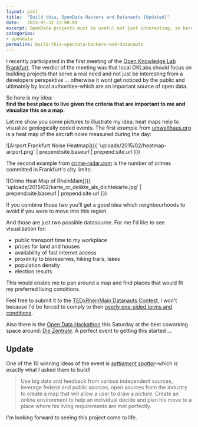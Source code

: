 ```yaml
---
layout: post
title:  "Build this, OpenData Hackers and Datanauts [Updated]"
date:   2015-05-31 13:00:00
excerpt: OpenData projects must be useful not just interesting, so here is my idea
categories:
- opendata
permalink: build-this-opendata-hackers-and-datanauts
---
```


I recently participated in the first meeting of the [Open Knowledge Lab Frankfurt](http://usergroups.rheinmainrocks.de/~oklabffm). The verdict of the meeting was that local OKLabs should focus on building projects that serve a real need and not just be interesting from a developers perspektive … otherwise it wont get noticed by the public and ultimately by local authorities–which are an important source of open data. 

So here is my idea:  
**find the best place to live given the criteria that are important to me and visualize this on a map.**

Let me show you some pictures to illustrate my idea: heat maps help to visualize geologically coded events. The first example from [umwelthaus.org](http://cadenza.umwelthaus.org/pages/map/default/index.xhtml) is a heat map of the aircraft noise measured during the day: 

![Airport Frankfurt Noise Heatmap]({{ 'uploads/2015/02/heatmap-airport.png' | prepend:site.baseurl | prepend:site.url }})

The second example from [crime-radar.com](http://www.crime-radar.com/) is the number of crimes committed in Frankfurt's city limits:

![Crime Heat Map of RheinMain]({{ 'uploads/2015/02/karte_cr_delikte_als_dichtekarte.jpg' | prepend:site.baseurl | prepend:site.url }})

If you combine those two you'll get a good idea which neighbourhoods to avoid if you were to move into this region.

And those are just two possible datasource. For me I'd like to see visualization for:

 - public transport time to my workplace
 - prices for land and houses
 - availability of fast internet access
 - proximity to bioreserves, hiking trails, lakes
 - population density
 - election results
 
This would enable me to pan around a map and find places that would fit my preferred living conditions.

Feel free to submit it to the [TEDxRheinMain Datanauts Contest](http://datanauts.tedxrheinmain.de/), I won't because I'd be forced to comply to their [overly one-sided terms and conditions](https://gist.github.com/coderbyheart/344fbd403cfb536d530f).

Also there is the [Open Data Hackathon](http://www.meetup.com/OKLabFfm/events/219670248/) this Saturday at the best coworking space around: [Die Zentrale](http://die-zentrale-ffm.de/). A perfect event to getting this started …

## **Update** 

One of the 10 winning ideas of the event is [*settlement spotter*](http://datanauts.tedxrheinmain.de/contest-submissions/settlement-spotter/)–which is exactly what I asked them to build!

> Use big data and feedback from various independent sources, leverage federal and public sources, open sources from the industry to create a map that will allow a user to draw a picture. Create an online environment to help an individual decide and plan his move to a place where his living requirements are met perfectly.

I'm looking forward to seeing this project come to life.
